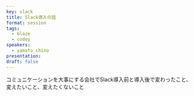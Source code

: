 ```yaml
---
key: slack
title: Slack導入の話
format: session
tags:
  - blaze
  - codey
speakers:
  - yamato_chino
presentation: 
draft: false
---
```

コミュニケーションを大事にする会社でSlack導入前と導入後で変わったこと、変えたいこと、変えたくないこと
